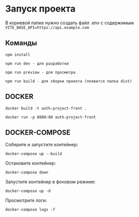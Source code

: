 # Запуск проекта
В корневой папке нужно создать файл .env с содержимым `VITE_BASE_API=https://api.example.com`
## Команды
```
npm install
```
```
npm run dev - для разработки
```
```
npm run preview - для просмотра
```
```
npm run build - для сборки проекта (появится папка dist)
```

## DOCKER

```
docker build -t auth-project-front .
```

```
docker run -p 8080:80 auth-project-front
```
## DOCKER-COMPOSE
Соберите и запустите контейнер:
```
docker-compose up --build
```
Остановите контейнер:
```
docker-compose down
```
Запустите контейнер в фоновом режиме:
```
docker-compose up -d
```
Просмотрите логи:
```
docker-compose logs -f
```